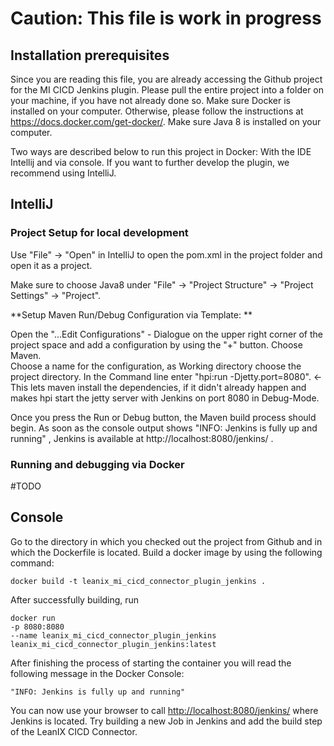 
# Caution: This file is work in progress

## Installation prerequisites

Since you are reading this file, you are already accessing the Github project for the MI CICD Jenkins plugin. 
Please pull the entire project into a folder on your machine, if you have not already done so.
Make sure Docker is installed on your computer. Otherwise, please follow the instructions at https://docs.docker.com/get-docker/.
Make sure Java 8 is installed on your computer.

Two ways are described below to run this project in Docker:
With the IDE Intellij and via console. If you want to further develop the plugin, we recommend using IntelliJ.



## IntelliJ

### Project Setup for local development
Use "File" -> "Open" in IntelliJ to open the pom.xml in the project folder and open it as a project. 

Make sure to choose Java8 under "File" -> "Project Structure" -> "Project Settings" -> "Project".


**Setup Maven Run/Debug Configuration via Template: **

Open the "...Edit Configurations" - Dialogue on the upper right corner of the project space and add a configuration by using the "+" button. Choose Maven.  
Choose a name for the configuration, as Working directory choose the project directory. 
In the Command line enter "hpi:run -Djetty.port=8080". <- This lets maven install the dependencies, if it didn't already happen and makes hpi start the jetty server with Jenkins on port 8080 in Debug-Mode.

Once you press the Run or Debug button, the Maven build process should begin.
As soon as the console output shows "INFO: Jenkins is fully up and running" , Jenkins is available at http://localhost:8080/jenkins/ .


### Running and debugging via Docker

#TODO


## Console

Go to the directory in which you checked out the project from Github and in which the Dockerfile is located. 
Build a docker image by using the following command:

    docker build -t leanix_mi_cicd_connector_plugin_jenkins .

After successfully building, run

    docker run
    -p 8080:8080
    --name leanix_mi_cicd_connector_plugin_jenkins
    leanix_mi_cicd_connector_plugin_jenkins:latest 

After finishing the process of starting the container you will read the following message in the Docker Console:

    "INFO: Jenkins is fully up and running"

You can now use your browser to call
[http://localhost:8080/jenkins/](http://localhost:8080/jenkins/)
where Jenkins is located. 
Try building a new Job in Jenkins and add the build step of the LeanIX CICD Connector.